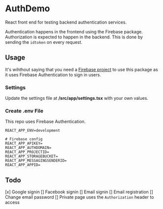 AuthDemo
=============================

React front end for testing backend authentication services.

Authentication happens in the frontend using the Firebase package. Authorization is expected to happen in the 
backend. This is done by sending the `idtoken` on every request.

Usage
--------------------

It's wihthout saying that you need a [Firebase project][Firebase] to use this package as it uses Firebase 
Authentication to sign in users.

[firebase]: https://firebase.google.com/

### Settings

Update the settings file at **/src/app/settings.tsx** with your own values.

### Create .env File

This repo uses Firebase Authentication.

```env
REACT_APP_ENV=development

# Firebase config
REACT_APP_APIKEY=
REACT_APP_AUTHDOMAIN=
REACT_APP_PROJECTID=
REACT_APP_STORAGEBUCKET=
REACT_APP_MESSAGINGSENDERID=
REACT_APP_APPID=
```

Todo
------
[x] Google signin
[] Facebook signin
[] Email signin
[] Email registration
[] Change email password
[] Private page uses the `Authorization` header to access